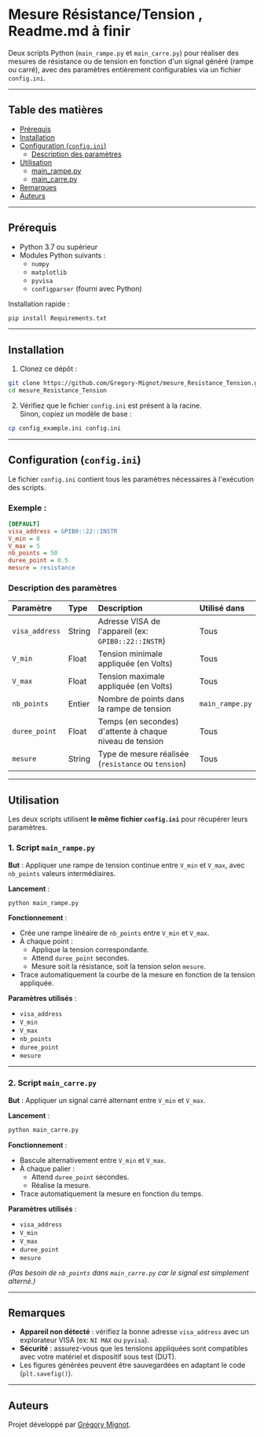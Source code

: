 # Mesure Résistance/Tension  , Readme.md à finir

Deux scripts Python (`main_rampe.py` et `main_carre.py`) pour réaliser des mesures de résistance ou de tension en fonction d'un signal généré (rampe ou carré), avec des paramètres entièrement configurables via un fichier `config.ini`.

---

## Table des matières

- [Prérequis](#prérequis)
- [Installation](#installation)
- [Configuration (`config.ini`)](#configuration-configini)
  - [Description des paramètres](#description-des-paramètres)
- [Utilisation](#utilisation)
  - [main_rampe.py](#1-script-main_rampepy)
  - [main_carre.py](#2-script-main_carrepy)
- [Remarques](#remarques)
- [Auteurs](#auteurs)

---

## Prérequis

- Python 3.7 ou supérieur
- Modules Python suivants :
  - `numpy`
  - `matplotlib`
  - `pyvisa`
  - `configparser` (fourni avec Python)

Installation rapide :

```bash
pip install Requirements.txt
```

---

## Installation

1. Clonez ce dépôt :

```bash
git clone https://github.com/Gregory-Mignot/mesure_Resistance_Tension.git
cd mesure_Resistance_Tension
```

2. Vérifiez que le fichier `config.ini` est présent à la racine.  
   Sinon, copiez un modèle de base :

```bash
cp config_example.ini config.ini
```

---

## Configuration (`config.ini`)

Le fichier `config.ini` contient tous les paramètres nécessaires à l'exécution des scripts.

### Exemple :

```ini
[DEFAULT]
visa_address = GPIB0::22::INSTR
V_min = 0
V_max = 5
nb_points = 50
duree_point = 0.5
mesure = resistance
```

### Description des paramètres

| Paramètre     | Type    | Description                                                      | Utilisé dans |
|:--------------|:--------|:------------------------------------------------------------------|:-------------|
| `visa_address`| String  | Adresse VISA de l'appareil (ex: `GPIB0::22::INSTR`)               | Tous         |
| `V_min`       | Float   | Tension minimale appliquée (en Volts)                             | Tous         |
| `V_max`       | Float   | Tension maximale appliquée (en Volts)                             | Tous         |
| `nb_points`   | Entier  | Nombre de points dans la rampe de tension                         | `main_rampe.py` |
| `duree_point` | Float   | Temps (en secondes) d'attente à chaque niveau de tension          | Tous         |
| `mesure`      | String  | Type de mesure réalisée (`resistance` ou `tension`)               | Tous         |

---

## Utilisation

Les deux scripts utilisent **le même fichier `config.ini`** pour récupérer leurs paramètres.

### 1. Script `main_rampe.py`

**But** : Appliquer une rampe de tension continue entre `V_min` et `V_max`, avec `nb_points` valeurs intermédiaires.

**Lancement** :

```bash
python main_rampe.py
```

**Fonctionnement** :
- Crée une rampe linéaire de `nb_points` entre `V_min` et `V_max`.
- À chaque point :
  - Applique la tension correspondante.
  - Attend `duree_point` secondes.
  - Mesure soit la résistance, soit la tension selon `mesure`.
- Trace automatiquement la courbe de la mesure en fonction de la tension appliquée.

**Paramètres utilisés** :
- `visa_address`
- `V_min`
- `V_max`
- `nb_points`
- `duree_point`
- `mesure`

---

### 2. Script `main_carre.py`

**But** : Appliquer un signal carré alternant entre `V_min` et `V_max`.

**Lancement** :

```bash
python main_carre.py
```

**Fonctionnement** :
- Bascule alternativement entre `V_min` et `V_max`.
- À chaque palier :
  - Attend `duree_point` secondes.
  - Réalise la mesure.
- Trace automatiquement la mesure en fonction du temps.

**Paramètres utilisés** :
- `visa_address`
- `V_min`
- `V_max`
- `duree_point`
- `mesure`

*(Pas besoin de `nb_points` dans `main_carre.py` car le signal est simplement alterné.)*

---

## Remarques

- **Appareil non détecté** : vérifiez la bonne adresse `visa_address` avec un explorateur VISA (ex: `NI MAX` ou `pyvisa`).
- **Sécurité** : assurez-vous que les tensions appliquées sont compatibles avec votre matériel et dispositif sous test (DUT).
- Les figures générées peuvent être sauvegardées en adaptant le code (`plt.savefig()`).

---

## Auteurs

Projet développé par [Grégory Mignot](https://github.com/Gregory-Mignot).

